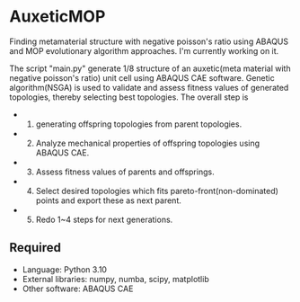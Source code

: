 # AuxeticMOP
Finding metamaterial structure with negative poisson's ratio using ABAQUS and MOP evolutionary algorithm approaches.
I'm currently working on it.

The script "main.py" generate 1/8 structure of an auxetic(meta material with negative poisson's ratio) unit cell using ABAQUS CAE software.
Genetic algorithm(NSGA) is used to validate and assess fitness values of generated topologies, thereby selecting best topologies.
The overall step is 
- 1. generating offspring topologies from parent topologies.
- 2. Analyze mechanical properties of offspring topologies using ABAQUS CAE.
- 3. Assess fitness values of parents and offsprings.
- 4. Select desired topologies which fits pareto-front(non-dominated) points and export these as next parent.
- 5. Redo 1~4 steps for next generations.

## Required
- Language: Python 3.10
- External libraries: numpy, numba, scipy, matplotlib
- Other software: ABAQUS CAE
